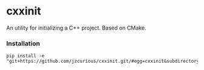 # cxxinit

An utility for initializing a C++ project. Based on CMake.

### Installation

```
pip install -e "git+https://github.com/jzcurious/cxxinit.git/#egg=cxxinit&subdirectory=cxxinit"
```
